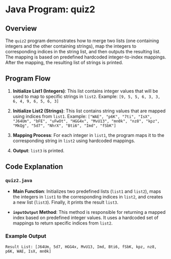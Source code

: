 # Java Program: quiz2

## Overview

The `quiz2` program demonstrates how to merge two lists (one containing integers and the other containing strings), map the integers to corresponding indices in the string list, and then outputs the resulting list. The mapping is based on predefined hardcoded integer-to-index mappings. After the mapping, the resulting list of strings is printed.

## Program Flow

1. **Initialize List1 (Integers)**: This list contains integer values that will be used to map to specific strings in `list2`.
   Example: `[9, 5, 5, 6, 3, 3, 6, 4, 9, 6, 5, 6, 3]`

2. **Initialize List2 (Strings)**: This list contains string values that are mapped using indices from `list1`.
   Example: `["WAE", "p6K", "7ti", "IsX", "J64Um", "bFE", "uFwOt", "HGG4x", "MvU13", "mn0k", "nz8", "kpz", "MkQg", "5d7", "NhrX", "Bti6", "Imd", "fSbK"]`

3. **Mapping Process**: For each integer in `list1`, the program maps it to the corresponding string in `list2` using hardcoded mappings.

4. **Output**: `list3` is printed.

## Code Explanation

### `quiz2.java`
- **Main Function**: Initializes two predefined lists (`list1` and `list2`), maps the integers in `list1` to the corresponding indices in `list2`, and creates a new list (`list3`). Finally, it prints the result  `list3`.

- **`inputOutput` Method**: This method is responsible for returning a mapped index based on predefined integer values. It uses a hardcoded set of mappings to return specific indices from `list2`.

### Example Output

```plaintext
Result List: [J64Um, 5d7, HGG4x, MvU13, Imd, Bti6, fSbK, kpz, nz8, p6K, WAE, IsX, mn0k]
